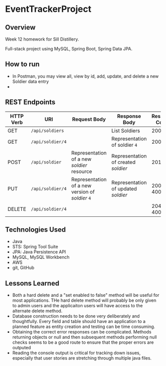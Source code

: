 # EventTrackerProject

## Overview

Week 12 homework for Sill Distillery.

Full-stack project using MySQL, Spring Boot, Spring Data JPA.

## How to run
* In Postman, you may view all, view by id, add, update, and delete a new Soldier data entry
* 

## REST Endpoints
| HTTP Verb | URI                  | Request Body | Response Body | Response Codes |
|-----------|----------------------|--------------|---------------|----------------|
| GET       | `/api/soldiers`      |              | List Soldiers    | 200 |
| GET       | `/api/soldier/4`   |              | Representation of soldier `4` | 200, 404 |
| POST      | `/api/soldier`      | Representation of a new _soldier_ resource | Representation of created _soldier_ | 201, 400 |
| PUT       | `/api/soldier/4`   | Representation of a new version of _soldier_ `4` | Representation of updated _soldier_ | 200, 404, 400 |
| DELETE    | `/api/soldier/4`   |              | | 204, 404, 400 |
## Technologies Used

* Java
* STS: Spring Tool Suite
* JPA: Java Persistence API
* MySQL, MySQL Workbench
* AWS
* git, GitHub

## Lessons Learned
* Both a hard delete and a "set enabled to false" method will be useful for most applications.  THe hard delete method will probably be only given to admin users and the applicaiton users will have access to the alternate delete method.
* Database construction needs to be done very deliberately and thoughtfully.  Every field and table should have an application to a planned feature as entity creation and testing can be time consuming.
* Obtaining the correct error responses can be complicated. Methods returning objects or null and then subsequent methods performing null checks seems to be a good route to ensure that the proper errors are outputed
* Reading the console output is critical for tracking down issues, especially that user stories are stretching through multiple java files.


